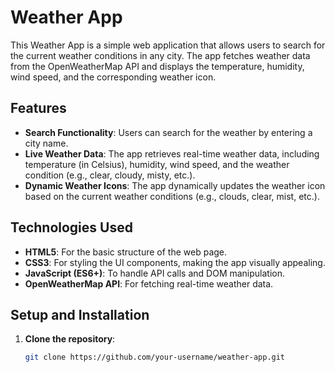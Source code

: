 # Weather App

This Weather App is a simple web application that allows users to search for the current weather conditions in any city. The app fetches weather data from the OpenWeatherMap API and displays the temperature, humidity, wind speed, and the corresponding weather icon.

## Features

- **Search Functionality**: Users can search for the weather by entering a city name.
- **Live Weather Data**: The app retrieves real-time weather data, including temperature (in Celsius), humidity, wind speed, and the weather condition (e.g., clear, cloudy, misty, etc.).
- **Dynamic Weather Icons**: The app dynamically updates the weather icon based on the current weather conditions (e.g., clouds, clear, mist, etc.).

## Technologies Used

- **HTML5**: For the basic structure of the web page.
- **CSS3**: For styling the UI components, making the app visually appealing.
- **JavaScript (ES6+)**: To handle API calls and DOM manipulation.
- **OpenWeatherMap API**: For fetching real-time weather data.

## Setup and Installation

1. **Clone the repository**:
   ```bash
   git clone https://github.com/your-username/weather-app.git
